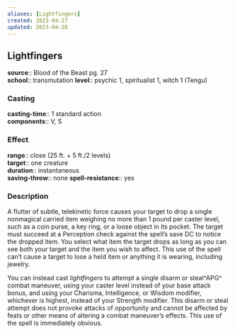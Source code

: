 ```yaml
---
aliases: [Lightfingers]
created: 2023-04-27
updated: 2023-04-28
---
```


## Lightfingers

**source**:: Blood of the Beast pg. 27  
**school**:: transmutation
**level**:: psychic 1, spiritualist 1, witch 1 (Tengu)

### Casting

**casting-time**:: 1 standard action  
**components**:: V, S

### Effect

**range**:: close (25 ft. + 5 ft./2 levels)  
**target**:: one creature  
**duration**:: instantaneous  
**saving-throw**:: none
**spell-resistance**:: yes

### Description

A flutter of subtle, telekinetic force causes your target to drop a single nonmagical carried item weighing no more than 1 pound per caster level, such as a coin purse, a key ring, or a loose object in its pocket. The target must succeed at a Perception check against the spell’s save DC to notice the dropped item. You select what item the target drops as long as you can see both your target and the item you wish to affect. This use of the spell can’t cause a target to lose a held item or anything it is wearing, including jewelry.  
  
You can instead cast *lightfingers* to attempt a single disarm or steal^APG^ combat maneuver, using your caster level instead of your base attack bonus, and using your Charisma, Intelligence, or Wisdom modifier, whichever is highest, instead of your Strength modifier. This disarm or steal attempt does not provoke attacks of opportunity and cannot be affected by feats or other means of altering a combat maneuver’s effects. This use of the spell is immediately obvious.
